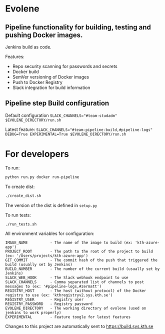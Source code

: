 # Evolene
## Pipeline functionality for building, testing and pushing Docker images.

Jenkins build as code.

Features:
* Repo security scanning for passwords and secrets
* Docker build
* SemVer versioning of Docker images
* Push to Docker Registry
* Slack integration for build information

## Pipeline step Build configuration

Default configuration
`SLACK_CHANNELS="#team-studadm" $EVOLENE_DIRECTORY/run.sh`

Latest feature:
`SLACK_CHANNELS="#team-pipeline-build,#pipeline-logs" DEBUG=True EXPERIMENTAL=True $EVOLENE_DIRECTORY/run.sh`

# For developers

To run: 
```bash
python run.py docker run-pipeline
```

To create dist:
```bash
./create_dist.sh
```
The version of the dist is defined in `setup.py`

To run tests:
```bash
./run_tests.sh
```

All environment variables for configuration:

```
IMAGE_NAME          - The name of the image to build (ex: 'kth-azure-app')
PROJECT_ROOT        - The path to the root of the project to build (ex: '/Users/projects/kth-azure-app')
GIT_COMMIT          - The commit hash of the push that triggered the build (usually set by Jenkins)
BUILD_NUMBER        - The number of the current build (usually set by Jenkins)
SLACK_WEB_HOOK      - The Slack webhook endpoint to use
SLACK_CHANNELS      - Comma separated list of channels to post messages to (ex: '#pipeline-logs,#zermatt')
REGISTRY_HOST       - The host (without protocol) of the Docker registry to use (ex: 'kthregistryv2.sys.kth.se')
REGISTRY_USER       - Registry user
REGISTRY_PASSWORD   - Registry password
EVOLENE_DIRECTORY   - The working directory of evolene (used on jenkins to work properly)
EXPERIMENTAL        - Feature toogle for latest features
```

Changes to this project are automatically sent to https://build.sys.kth.se

